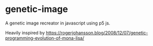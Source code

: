# genetic-image
A genetic image recreator in javascript using p5 js.



Heavily inspired by https://rogerjohansson.blog/2008/12/07/genetic-programming-evolution-of-mona-lisa/